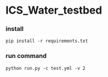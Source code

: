 # ICS_Water_testbed

### install 
`pip install -r requirements.txt`

### run command
`python run.py -c test.yml -v 2`